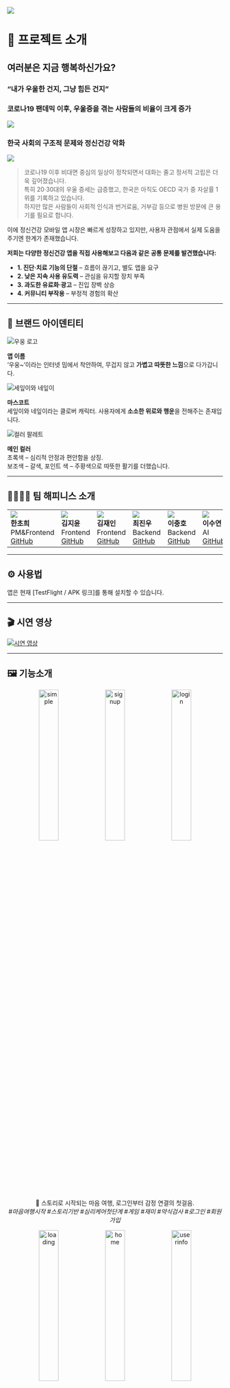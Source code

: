 ![](./Images/main.png)

# 📝 프로젝트 소개

## 여러분은 지금 행복하신가요?

### “내가 우울한 건지, 그냥 힘든 건지”

### 코로나19 팬데믹 이후, 우울증을 겪는 사람들의 비율이 크게 증가

![](./Images/bg.png)

### 한국 사회의 구조적 문제와 정신건강 악화

![](./Images/bg2.png)

> 코로나19 이후 비대면 중심의 일상이 정착되면서 대화는 줄고 정서적 고립은 더욱 깊어졌습니다.  
> 특히 20·30대의 우울 증세는 급증했고, 한국은 아직도 OECD 국가 중 자살률 1위를 기록하고 있습니다.  
> 하지만 많은 사람들이 사회적 인식과 번거로움, 거부감 등으로 병원 방문에 큰 용기를 필요로 합니다.

이에 정신건강 모바일 앱 시장은 빠르게 성장하고 있지만, 사용자 관점에서 실제 도움을 주기엔 한계가 존재했습니다.

**저희는 다양한 정신건강 앱을 직접 사용해보고 다음과 같은 공통 문제를 발견했습니다:**

- **1\. 진단·치료 기능의 단절** – 흐름이 끊기고, 별도 앱을 요구
- **2\. 낮은 지속 사용 유도력** – 관심을 유지할 장치 부족
- **3\. 과도한 유료화·광고** – 진입 장벽 상승
- **4\. 커뮤니티 부작용** – 부정적 경험의 확산

---

## 🌱 브랜드 아이덴티티

![우웅 로고](./Images/wooong.jpeg)

**앱 이름**  
‘우웅~’이라는 인터넷 밈에서 착안하여, 무겁지 않고 **가볍고 따뜻한 느낌**으로 다가갑니다.

![세잎이와 네잎이](./Images/clover.png)

**마스코트**  
세잎이와 네잎이라는 클로버 캐릭터. 사용자에게 **소소한 위로와 행운**을 전해주는 존재입니다.

![컬러 팔레트](./Images/colorchart.png)

**메인 컬러**  
초록색 – 심리적 안정과 편안함을 상징.  
보조색 – 갈색, 포인트 색 – 주황색으로 따뜻한 활기를 더했습니다.

---

## 👨‍👩‍👧‍👦 팀 해피니스 소개

|                                                                                                                            |                                                                                                                             |                                                                                                                             |                                                                                                                          |                                                                                                                                        |                                                                                                                   |
| -------------------------------------------------------------------------------------------------------------------------- | --------------------------------------------------------------------------------------------------------------------------- | --------------------------------------------------------------------------------------------------------------------------- | ------------------------------------------------------------------------------------------------------------------------ | -------------------------------------------------------------------------------------------------------------------------------------- | ----------------------------------------------------------------------------------------------------------------- |
| ![](https://avatars.githubusercontent.com/cherror) <br>**한초희** <br>PM&Frontend <br>[GitHub](https://github.com/cherror) | ![](https://avatars.githubusercontent.com/Kim-JiYun) <br>**김지윤** <br>Frontend <br>[GitHub](https://github.com/Kim-JiYun) | ![](https://avatars.githubusercontent.com/janeny117) <br>**김재인** <br>Frontend <br>[GitHub](https://github.com/janeny117) | ![](https://avatars.githubusercontent.com/20203153) <br>**최진우** <br>Backend <br>[GitHub](https://github.com/20203153) | ![](https://avatars.githubusercontent.com/toad-memntomori) <br>**이충호** <br>Backend <br>[GitHub](https://github.com/toad-memntomori) | ![](https://avatars.githubusercontent.com/suyeone) <br>**이수연** <br>AI <br>[GitHub](https://github.com/suyeone) |

---

## ⚙️ 사용법

앱은 현재 \[TestFlight / APK 링크\]를 통해 설치할 수 있습니다.

---

## 🎬 시연 영상

[![시연 영상](https://img.youtube.com/vi/jIa5xfGGVd0/0.jpg)](https://www.youtube.com/watch?v=jIa5xfGGVd0)

---

## 🖼 기능소개

<p align="center">
  <img src="./images/simple.png" alt="simple" width="30%" />
  <img src="./images/signup.png" alt="signup" width="30%" />
  <img src="./images/login.png" alt="login" width="30%" />
</p>

<p align="center">
📱 스토리로 시작되는 마음 여행, 로그인부터 감정 연결의 첫걸음.  <br>
<em>#마음여행시작 #스토리기반 #심리케어첫단계 #게임 #재미 #약식검사 #로그인 #회원가입</em>
</p>
<p align="center">
  <img src="./images/loading.png" alt="loading" width="30%" />
  <img src="./images/home.png" alt="home" width="30%" />
  <img src="./images/userinfo.png" alt="userinfo" width="30%" />
</p>

<p align="center">
🏠 로딩 후 펼쳐지는 내 마음의 홈, 개인정보는 안전하게.  <br>
<em>#홈화면 #관리 #내정보수정</em>
</p>

<p align="center">
  <img src="./images/calendar.png" alt="calendar" width="45%" />
  <img src="./images/helpcall.png" alt="helpcall" width="45%" />
</p>

<p align="center">
📅 활동을 되돌아보며 기록하고, 필요할 땐 즉시 도움받기.   <br>
<em>#캘린더 #하루_요약 #활동 #출석 #통계 #기록습관 #상담도움 #심리센터연결 #위치기반</em>
</p>

<p align="center">
  <img src="./images/secondpw.png" alt="secondpw" width="30%" />
  <img src="./images/diag.png" alt="diag" width="30%" />
  <img src="./images/diag2.png" alt="diag2" width="30%" />
</p>

<p align="center">
🔐 2차 비밀번호로 안전하게, 정식 진단으로 깊이 있게.   <br>
<em>#개인정보보호 #민감한정보보호 #우울증검사 #정식검사 #진단 #전문성</em>
</p>

<p align="center">
  <img src="./images/daily.png" alt="daily" width="45%" />
  <img src="./images/diary.png" alt="diary" width="45%" />
</p>

<p align="center">
📝 감정을 쓰고, 따뜻한 시선으로 다시 바라보기.   <br>
<em>#매일1주제 #채팅 #세잎이 #소통 #챗봇질문 #일기 #럭키비키 #기록 #긍정적사고</em>
</p>

<p align="center">
  <img src="./images/quest.png" alt="quest" width="30%" />
  <img src="./images/quest2.png" alt="quest2" width="30%" />
  <img src="./images/quest3.png" alt="quest3" width="30%" />
</p>

<p align="center">
🎯 하루 하나씩 나를 위한 퀘스트, 표정 속 진심을 마주하다.   <br>
<em>#퀘스트 #챌린지 #명상 #운동 #숲 #게임</em>
</p>

<p align="center">
  <img src="./images/face.png" alt="face" width="40%" />
</p>

<p align="center">
📸 카메라 속 나의 표정, 내가 몰랐던 감정을 알려줘요.   <br>
<em>#감정인식 #나돌아보기 #표정분석 #얼굴감지 #셀카</em>
</p>


---

## 🛠 기술 스택

### 🖥️ Frontend

![](https://img.shields.io/badge/React_Native-20232A?style=flat&logo=react&logoColor=61DAFB) ![](https://img.shields.io/badge/TypeScript-3178C6?style=flat&logo=typescript&logoColor=white) ![](https://img.shields.io/badge/Expo-000020?style=flat&logo=expo&logoColor=white)

### ⚙️ Backend

![](https://img.shields.io/badge/Spring_Boot-6DB33F?style=flat&logo=spring-boot&logoColor=white) ![](https://img.shields.io/badge/Kotlin-7F52FF?style=flat&logo=kotlin&logoColor=white) ![](https://img.shields.io/badge/Hibernate-59666C?style=flat&logo=hibernate&logoColor=white) ![](https://img.shields.io/badge/Jakarta_EE-EE3D23?style=flat&logo=jakartaee&logoColor=white)

### 🧠 AI

![](https://img.shields.io/badge/Keras-D00000?style=flat&logo=keras&logoColor=white) ![](https://img.shields.io/badge/TensorFlow-FF6F00?style=flat&logo=tensorflow&logoColor=white) ![](https://img.shields.io/badge/OpenCV-5C3EE8?style=flat&logo=opencv&logoColor=white) ![](https://img.shields.io/badge/NumPy-013243?style=flat&logo=numpy&logoColor=white) ![](https://img.shields.io/badge/SciPy-8CAAE6?style=flat&logo=scipy&logoColor=white) ![](https://img.shields.io/badge/Pillow-DB7093?style=flat) ![](https://img.shields.io/badge/Pandas-150458?style=flat&logo=pandas&logoColor=white) ![](https://img.shields.io/badge/Matplotlib-11557C?style=flat) ![](https://img.shields.io/badge/h5py-3776AB?style=flat)

### 🤝 Co-Work

![](https://img.shields.io/badge/Figma-F24E1E?style=flat&logo=figma&logoColor=white) ![](https://img.shields.io/badge/Notion-000000?style=flat&logo=notion&logoColor=white) ![](https://img.shields.io/badge/GitHub-181717?style=flat&logo=github&logoColor=white)

---

## 🖥 개발 환경

- **OS**: Windows 11 / macOS Sequoia 15.2
- **Node.js**: v18.20.8
- **프레임워크**: React Native
- **언어**: TypeScript
- **Expo SDK**: 50.0.3
- **패키지 매니저**: npm
- **운영체제**: Android / iOS 모두 지원
- **백엔드**: Spring Boot (Kotlin)
- **데이터베이스**: MySQL (RDS)
- **API 통신**: RESTful API (Axios 기반)

---

## 시스템 구조도

![서비스 구조](./images/system.png)

## 표정분석 플로우

![서비스 구조](./images/aiflow.png)

---

## 🤝 협업 방식

> 독립적 개발 + 전체 구조의 일관성 유지 = **효율적 협업 달성!**

![깃플로우](./images/cowork.png)

- **브랜치 전략**

  > master  
  > ├── 프론트엔드: front-develop  
  > └── 백엔드: develop

  → 명확한 분리로 충돌 없는 병렬 개발

- **커밋 컨벤션**

  | Prefix       | 설명                             |
  | ------------ | -------------------------------- |
  | \[Init\]     | 개발 환경 초기 설정              |
  | \[Feat\]     | 새로운 기능 추가                 |
  | \[Fix\]      | 버그 수정                        |
  | \[Update\]   | 기존 기능 보완                   |
  | \[Remove\]   | 파일 삭제                        |
  | \[Move\]     | 코드 또는 파일 이동              |
  | \[Rename\]   | 파일 또는 폴더 이름 변경         |
  | \[Docs\]     | 문서 수정                        |
  | \[Comment\]  | 주석 추가 또는 변경              |
  | \[Refactor\] | 코드 리팩토링                    |
  | \[Upload\]   | 필요한 이미지나 파일 단순 업로드 |
  | \[Test\]     | 테스트 코드 작성                 |
  | \[Chore\]    | 기타 자잘한 수정                 |

- **이슈 관리**  
  GitHub의 **Issue / Milestone / Label** 적극 활용  
  **Issue 템플릿 5종** 사용 → 작업 명확화 및 문서화
- **PR 규칙**  
  **PR 템플릿** 적용  
  **리뷰 필수**: 팀원 1인의 리뷰 or GitHub Copilot 확인 후 머지 가능  
  → 코드 품질 및 일관성 확보
